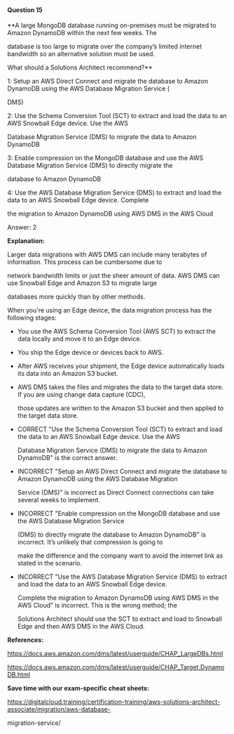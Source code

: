 #### Question  15


**A large MongoDB database running on-premises must be migrated to Amazon DynamoDB within the next few weeks. The

database is too large to migrate over the company’s limited internet bandwidth so an alternative solution must be used.

What should a Solutions Architect recommend?**


1: Setup an AWS Direct Connect and migrate the database to Amazon DynamoDB using the AWS Database Migration Service (

DMS)


2: Use the Schema Conversion Tool (SCT) to extract and load the data to an AWS Snowball Edge device. Use the AWS

Database Migration Service (DMS) to migrate the data to Amazon DynamoDB


3: Enable compression on the MongoDB database and use the AWS Database Migration Service (DMS) to directly migrate the

database to Amazon DynamoDB


4: Use the AWS Database Migration Service (DMS) to extract and load the data to an AWS Snowball Edge device. Complete

the migration to Amazon DynamoDB using AWS DMS in the AWS Cloud


Answer: 2


**Explanation:**


Larger data migrations with AWS DMS can include many terabytes of information. This process can be cumbersome due to

network bandwidth limits or just the sheer amount of data. AWS DMS can use Snowball Edge and Amazon S3 to migrate large

databases more quickly than by other methods.


When you're using an Edge device, the data migration process has the following stages:


- You use the AWS Schema Conversion Tool (AWS SCT) to extract the data locally and move it to an Edge device.

- You ship the Edge device or devices back to AWS.

- After AWS receives your shipment, the Edge device automatically loads its data into an Amazon S3 bucket.

- AWS DMS takes the files and migrates the data to the target data store. If you are using change data capture (CDC),

  those updates are written to the Amazon S3 bucket and then applied to the target data store.


- CORRECT "Use the Schema Conversion Tool (SCT) to extract and load the data to an AWS Snowball Edge device. Use the AWS

  Database Migration Service (DMS) to migrate the data to Amazon DynamoDB" is the correct answer.


- INCORRECT "Setup an AWS Direct Connect and migrate the database to Amazon DynamoDB using the AWS Database Migration

  Service (DMS)" is incorrect as Direct Connect connections can take several weeks to implement.


- INCORRECT "Enable compression on the MongoDB database and use the AWS Database Migration Service

  (DMS) to directly migrate the database to Amazon DynamoDB" is incorrect. It’s unlikely that compression is going to

  make the difference and the company want to avoid the internet link as stated in the scenario.


- INCORRECT "Use the AWS Database Migration Service (DMS) to extract and load the data to an AWS Snowball Edge device.

  Complete the migration to Amazon DynamoDB using AWS DMS in the AWS Cloud" is incorrect. This is the wrong method; the

  Solutions Architect should use the SCT to extract and load to Snowball Edge and then AWS DMS in the AWS Cloud.


**References:**


https://docs.aws.amazon.com/dms/latest/userguide/CHAP_LargeDBs.html


https://docs.aws.amazon.com/dms/latest/userguide/CHAP_Target.DynamoDB.html


**Save time with our exam-specific cheat sheets:**


https://digitalcloud.training/certification-training/aws-solutions-architect-associate/migration/aws-database-

migration-service/

